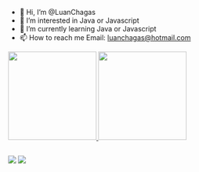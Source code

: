 - 👋 Hi, I’m @LuanChagas
- 👀 I’m interested in Java or Javascript
- 🌱 I’m currently learning Java or Javascript
- 📫 How to reach me Email: luanchagas@hotmail.com

<!---
LuanChagas/LuanChagas is a ✨ special ✨ repository because its `README.md` (this file) appears on your GitHub profile.
You can click the Preview link to take a look at your changes.
--->


<div>
<a href="https://github.com/LuanChagas">
<img height="180em" src="https://github-readme-stats.vercel.app/api/top-langs/?username=LuanChagas&layout=compact&langs_count=7&theme=dracula"/>
<img height="180em" src="https://github-readme-stats.vercel.app/api?username=LuanChagas&show_icons=true&theme=dracula&include_all_commits=true&count_private=true"/>
</div>
  
  ##
  
<div>
<a href = "mailto:luanchagas@hotmail.com"><img src="https://img.shields.io/badge/mail-D14836?style=for-the-badge&logo=gmail&logoColor=white" target="_blank"></a>
<a href="https://www.linkedin.com/in/luanchagas/" target="_blank"><img src="https://img.shields.io/badge/-LinkedIn-%230077B5?style=for-the-badge&logo=linkedin&logoColor=white" target="_blank"></a>   
</div>
